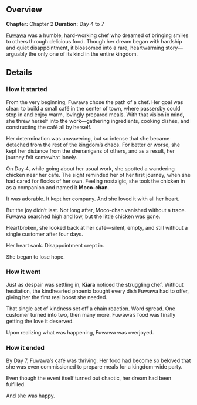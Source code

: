 <!-- title: The Fluffy One's Cafe -->
<!-- quote: Oh my goodness, you really enjoy the food I make? Bau bau! -->
<!-- chapters: 1 -->
<!-- images: -->
<!-- model: false -->

## Overview

**Chapter:** Chapter 2
**Duration:** Day 4 to 7

[Fuwawa](#entry:fuwawa-entry) was a humble, hard-working chef who dreamed of bringing smiles to others through delicious food. Though her dream began with hardship and quiet disappointment, it blossomed into a rare, heartwarming story—arguably the only one of its kind in the entire kingdom.

## Details

### How it started

From the very beginning, Fuwawa chose the path of a chef. Her goal was clear: to build a small café in the center of town, where passersby could stop in and enjoy warm, lovingly prepared meals. With that vision in mind, she threw herself into the work—gathering ingredients, cooking dishes, and constructing the café all by herself.

Her determination was unwavering, but so intense that she became detached from the rest of the kingdom’s chaos. For better or worse, she kept her distance from the shenanigans of others, and as a result, her journey felt somewhat lonely.

On Day 4, while going about her usual work, she spotted a wandering chicken near her café. The sight reminded her of her first journey, when she had cared for flocks of her own. Feeling nostalgic, she took the chicken in as a companion and named it **Moco-chan**.

It was adorable. It kept her company. And she loved it with all her heart.

But the joy didn’t last. Not long after, Moco-chan vanished without a trace. Fuwawa searched high and low, but the little chicken was gone.

Heartbroken, she looked back at her café—silent, empty, and still without a single customer after four days.

Her heart sank. Disappointment crept in.

She began to lose hope.

### How it went

Just as despair was settling in, **Kiara** noticed the struggling chef. Without hesitation, the kindhearted phoenix bought every dish Fuwawa had to offer, giving her the first real boost she needed.

That single act of kindness set off a chain reaction. Word spread. One customer turned into two, then many more. Fuwawa’s food was finally getting the love it deserved.

Upon realizing what was happening, Fuwawa was overjoyed.

### How it ended

By Day 7, Fuwawa’s café was thriving. Her food had become so beloved that she was even commissioned to prepare meals for a kingdom-wide party.

Even though the event itself turned out chaotic, her dream had been fulfilled.

And she was happy.
